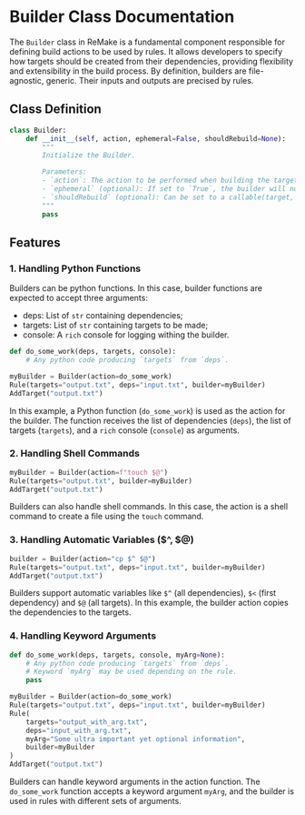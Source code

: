 # Builder Class Documentation

The `Builder` class in ReMake is a fundamental component responsible for
defining build actions to be used by rules. It allows developers to specify how
targets should be created from their dependencies, providing flexibility and
extensibility in the build process. By definition, builders are file-agnostic,
generic. Their inputs and outputs are precised by rules.

## Class Definition

```python
class Builder:
    def __init__(self, action, ephemeral=False, shouldRebuild=None):
        """
        Initialize the Builder.

        Parameters:
        - `action`: The action to be performed when building the targets.
        - `ephemeral` (optional): If set to `True`, the builder will not be registered, making it suitable for one-time use.
        - `shouldRebuild` (optional): Can be set to a callable(target, deps) -> bool, customizing how dependencies and targets are linked.
        """
        pass
```

## Features

### 1. Handling Python Functions

Builders can be python functions.
In this case, builder functions are expected to accept three arguments:

- deps: List of `str` containing dependencies;
- targets: List of `str` containing targets to be made;
- console: A `rich` console for logging withing the builder.

```python
def do_some_work(deps, targets, console):
    # Any python code producing `targets` from `deps`.

myBuilder = Builder(action=do_some_work)
Rule(targets="output.txt", deps="input.txt", builder=myBuilder)
AddTarget("output.txt")
```

In this example, a Python function (`do_some_work`) is used as the action for
the builder. The function receives the list of dependencies (`deps`), the list
of targets (`targets`), and a `rich` console (`console`) as arguments.

### 2. Handling Shell Commands

```python
myBuilder = Builder(action=f"touch $@")
Rule(targets="output.txt", builder=myBuilder)
AddTarget("output.txt")
```

Builders can also handle shell commands. In this case, the action is a shell
command to create a file using the `touch` command.

### 3. Handling Automatic Variables (\$^, \$@)

```python
builder = Builder(action="cp $^ $@")
Rule(targets="output.txt", deps="input.txt", builder=myBuilder)
AddTarget("output.txt")
```

Builders support automatic variables like `$^` (all dependencies), `$<` (first
dependency) and `$@` (all targets). In this example, the builder action copies
the dependencies to the targets.

### 4. Handling Keyword Arguments

```python
def do_some_work(deps, targets, console, myArg=None):
    # Any python code producing `targets` from `deps`.
    # Keyword `myArg` may be used depending on the rule.
    pass

myBuilder = Builder(action=do_some_work)
Rule(targets="output.txt", deps="input.txt", builder=myBuilder)
Rule(
    targets="output_with_arg.txt",
    deps="input_with_arg.txt",
    myArg="Some ultra important yet optional information",
    builder=myBuilder
)
AddTarget("output.txt")
```

Builders can handle keyword arguments in the action function. The
`do_some_work` function accepts a keyword argument `myArg`, and the builder is
used in rules with different sets of arguments.
